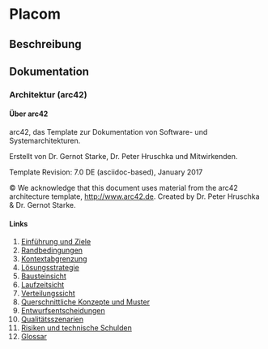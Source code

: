 # Placom

## Beschreibung

## Dokumentation 

### Architektur (arc42)

#### Über arc42

arc42, das Template zur Dokumentation von Software- und
Systemarchitekturen.

Erstellt von Dr. Gernot Starke, Dr. Peter Hruschka und Mitwirkenden.

Template Revision: 7.0 DE (asciidoc-based), January 2017

© We acknowledge that this document uses material from the arc42
architecture template, <http://www.arc42.de>. Created by Dr. Peter
Hruschka & Dr. Gernot Starke.

#### Links

1. [Einführung und Ziele](/docs/architektur/01.%20Einf%C3%BChrung%20und%20Ziele.md)
2. [Randbedingungen](/docs/architektur/02.%20Randbedingungen.md)
3. [Kontextabgrenzung](/docs/architektur/03.%20Kontextabgrenzung.md)
4. [Lösungsstrategie](/docs/architektur/04.%20L%C3%B6sungsstrategie.md)
5. [Bausteinsicht](/docs/architektur/05.%20Bausteinsicht.md)
6. [Laufzeitsicht](/docs/architektur/06.%20Laufzeitsicht.md)
7. [Verteilungssicht](/docs/architektur/07.%20Verteilungssicht.md)
8. [Querschnittliche Konzepte und Muster](/docs/architektur/08.%20Querschnittliche%20Konzepte%20und%20Muster.md)
9. [Entwurfsentscheidungen](/docs/architektur/09.%20Entwurfsentscheidungen.md)
10. [Qualitätsszenarien](/docs/architektur/10.%20Qualit%C3%A4tsszenarien.md)
11. [Risiken und technische Schulden](/docs/architektur/11.%20Risiken%20und%20technische%20Schulden.md)
12. [Glossar](/docs/architektur/12.%20Glossar.md)
